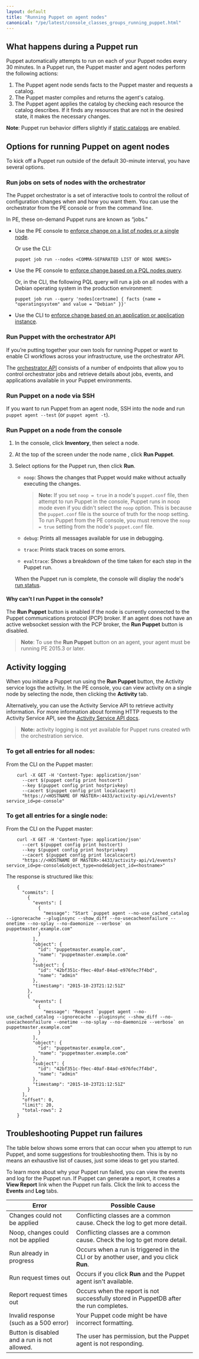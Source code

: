 ```yaml
---
layout: default
title: "Running Puppet on agent nodes"
canonical: "/pe/latest/console_classes_groups_running_puppet.html"
---
```


## What happens during a Puppet run

Puppet automatically attempts to run on each of your Puppet nodes every 30 minutes. In a Puppet run, the Puppet master and agent nodes perform the following actions:

1. The Puppet agent node sends facts to the Puppet master and requests a catalog.
2. The Puppet master compiles and returns the agent's catalog.
3. The Puppet agent applies the catalog by checking each resource the catalog describes. If it finds any resources that are not in the desired state, it makes the necessary changes.

**Note**: Puppet run behavior differs slightly if [static catalogs](./static_catalogs.html#summarizing-the-differences-in-catalog-behavior) are enabled.

## Options for running Puppet on agent nodes

To kick off a Puppet run outside of the default 30-minute interval, you have several options.

### Run jobs on sets of nodes with the orchestrator

The Puppet orchestrator is a set of interactive tools to control the rollout of configuration changes when and how you want them. You can use the orchestrator from the PE console or from the command line. 

In PE, these on-demand Puppet runs are known as “jobs.”

* Use the PE console to [enforce change on a list of nodes or a single node](./orchestrator_job_run_console.html#run-a-job-on-a-node-list).

  Or use the CLI:
   
  ~~~
  puppet job run --nodes <COMMA-SEPARATED LIST OF NODE NAMES>
  ~~~

* Use the PE console to [enforce change based on a PQL nodes query](./orchestrator_job_run_console.html#run-a-job-on-a-pql-query).

  Or, in the CLI, the following PQL query will run a job on all nodes with a Debian operating system in the production environment:

  ~~~
  puppet job run --query 'nodes[certname] { facts {name = "operatingsystem" and value = "Debian" }}'
  ~~~

* Use the CLI to [enforce change based on an application or application instance](./orchestrator_job_run.html#enforce-change-on-an-application-or-an-application-instance-in-an-environment).

### Run Puppet with the orchestrator API

If you’re putting together your own tools for running Puppet or want to enable CI workflows across your infrastructure, use the orchestrator API.

The [orchestrator API](./orchestrator_api_endpoints.html) consists of a number of endpoints that allow you to control orchestrator jobs and retrieve details about jobs, events, and applications available in your Puppet environments. 

### Run Puppet on a node via SSH

If you want to run Puppet from an agent node, SSH into the node and run `puppet agent --test` (or `puppet agent -t`).

### Run Puppet on a node from the console

1. In the console, click **Inventory**, then select a node.
2. At the top of the screen under the node name , click **Run Puppet**.
3. Select options for the Puppet run, then click **Run**.
   * `noop`: Shows the changes that Puppet would make without actually executing the changes.

      > **Note:** If you set `noop = true` in a node's `puppet.conf` file, then attempt to run Puppet in the console, Puppet runs in noop mode even if you didn't select the `noop` option. This is because the `puppet.conf` file is the source of truth for the noop setting. To run Puppet from the PE console, you must remove the `noop = true` setting from the node's `puppet.conf` file.

   * `debug`: Prints all messages available for use in debugging.

   * `trace`: Prints stack traces on some errors.

   * `evaltrace`: Shows a breakdown of the time taken for each step in the Puppet run.
   
   When the Puppet run is complete, the console will display the node's [run status](./CM_overview.html#how-puppet-determines-node-run-statuses).

#### Why can't I run Puppet in the console?

The **Run Puppet** button is enabled if the node is currently connected to the Puppet communications protocol (PCP) broker. If an agent does not have an active websocket session with the PCP broker, the **Run Puppet** button is disabled.

>**Note**: To use the **Run Puppet** button on an agent, your agent must be running PE 2015.3 or later.

## Activity logging

When you initiate a Puppet run using the **Run Puppet** button, the Activity service logs the activity. In the PE console, you can view activity on a single node by selecting the node, then clicking the **Activity** tab.

Alternatively, you can use the Activity Service API to retrieve activity information. For more information about forming HTTP requests to the Activity Service API, see the [Activity Service API docs](./rbac_activityapis.html).

>**Note:** activity logging is not yet available for Puppet runs created wth the orchestration service.

### To get all entries for all nodes:

From the CLI on the Puppet master:

~~~~
    curl -X GET -H 'Content-Type: application/json'
      --cert $(puppet config print hostcert)
      --key $(puppet config print hostprivkey)
      --cacert $(puppet config print localcacert)
      "https://<HOSTNAME OF MASTER>:4433/activity-api/v1/events?service_id=pe-console"
~~~~

### To get all entries for a single node:

From the CLI on the Puppet master:

~~~~
    curl -X GET -H 'Content-Type: application/json'
      --cert $(puppet config print hostcert)
      --key $(puppet config print hostprivkey)
      --cacert $(puppet config print localcacert)
      "https://<HOSTNAME OF MASTER>:4433/activity-api/v1/events?service_id=pe-console&object_type=node&object_id=<hostname>"
~~~~

The response is structured like this:

~~~~
    {
      "commits": [
        {
          "events": [
            {
              "message": "Start `puppet agent --no-use_cached_catalog --ignorecache --pluginsync --show_diff --no-usecacheonfailure --onetime --no-splay --no-daemonize --verbose` on puppetmaster.example.com"
            }
          ],
          "object": {
            "id": "puppetmaster.example.com",
            "name": "puppetmaster.example.com"
          },
          "subject": {
            "id": "42bf351c-f9ec-40af-84ad-e976fec7f4bd",
            "name": "admin"
          },
          "timestamp": "2015-10-23T21:12:51Z"
        },
        {
          "events": [
            {
              "message": "Request `puppet agent --no-use_cached_catalog --ignorecache --pluginsync --show_diff --no-usecacheonfailure --onetime --no-splay --no-daemonize --verbose` on puppetmaster.example.com"
            }
          ],
          "object": {
            "id": "puppetmaster.example.com",
            "name": "puppetmaster.example.com"
          },
          "subject": {
            "id": "42bf351c-f9ec-40af-84ad-e976fec7f4bd",
            "name": "admin"
          },
          "timestamp": "2015-10-23T21:12:51Z"
        }
      ],
      "offset": 0,
      "limit": 20,
      "total-rows": 2
    }
~~~~

## Troubleshooting Puppet run failures

The table below shows some errors that can occur when you attempt to run Puppet, and some suggestions for troubleshooting them. This is by no means an exhaustive list of causes, just some ideas to get you started.

To learn more about why your Puppet run failed, you can view the events and log for the Puppet run. If Puppet can generate a report, it creates a **View Report** link when the Puppet run fails. Click the link to access the **Events** and **Log** tabs.

| Error        | Possible Cause |
|---           |---             |
|Changes could not be applied  | Conflicting classes are a common cause. Check the log to get more detail.|
|Noop, changes could not be applied   | Conflicting classes are a common cause. Check the log to get more detail. |
|Run already in progress  | Occurs when a run is triggered in the CLI or by another user, and you click **Run**. |
|Run request times out   | Occurs if you click **Run** and the Puppet agent isn't available. |
|Report request times out  | Occurs when the report is not successfully stored in PuppetDB after the run completes.|
|Invalid response (such as a 500 error)   | Your Puppet code might be have incorrect formatting. |
|Button is disabled and a run is not allowed.  | The user has permission, but the Puppet agent is not responding. |


